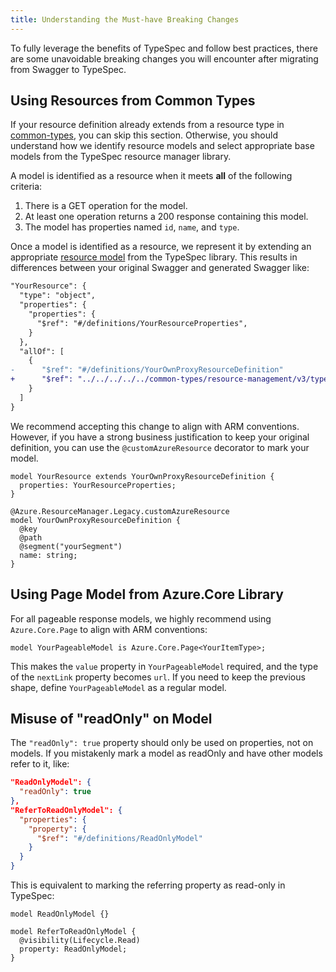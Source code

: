 ```yaml
---
title: Understanding the Must-have Breaking Changes
---
```


To fully leverage the benefits of TypeSpec and follow best practices, there are some unavoidable breaking changes you will encounter after migrating from Swagger to TypeSpec.

## Using Resources from Common Types

If your resource definition already extends from a resource type in [common-types](https://github.com/Azure/azure-rest-api-specs/tree/main/specification/common-types/resource-management), you can skip this section. Otherwise, you should understand how we identify resource models and select appropriate base models from the TypeSpec resource manager library.

A model is identified as a resource when it meets **all** of the following criteria:

1. There is a GET operation for the model.
2. At least one operation returns a 200 response containing this model.
3. The model has properties named `id`, `name`, and `type`.

Once a model is identified as a resource, we represent it by extending an appropriate [resource model](../../howtos/ARM/resource-type.md#modeling-resources-in-typespec) from the TypeSpec library. This results in differences between your original Swagger and generated Swagger like:

```diff
"YourResource": {
  "type": "object",
  "properties": {
    "properties": {
      "$ref": "#/definitions/YourResourceProperties",
    }
  },
  "allOf": [
    {
-      "$ref": "#/definitions/YourOwnProxyResourceDefinition"
+      "$ref": "../../../../../common-types/resource-management/v3/types.json#/definitions/ProxyResource"
    }
  ]
}
```

We recommend accepting this change to align with ARM conventions. However, if you have a strong business justification to keep your original definition, you can use the `@customAzureResource` decorator to mark your model.

```tsp
model YourResource extends YourOwnProxyResourceDefinition {
  properties: YourResourceProperties;
}

@Azure.ResourceManager.Legacy.customAzureResource
model YourOwnProxyResourceDefinition {
  @key
  @path
  @segment("yourSegment")
  name: string;
}
```

## Using Page Model from Azure.Core Library

For all pageable response models, we highly recommend using `Azure.Core.Page` to align with ARM conventions:

```tsp
model YourPageableModel is Azure.Core.Page<YourItemType>;
```

This makes the `value` property in `YourPageableModel` required, and the type of the `nextLink` property becomes `url`. If you need to keep the previous shape, define `YourPageableModel` as a regular model.

## Misuse of "readOnly" on Model

The `"readOnly": true` property should only be used on properties, not on models. If you mistakenly mark a model as readOnly and have other models refer to it, like:

```json
"ReadOnlyModel": {
  "readOnly": true
},
"ReferToReadOnlyModel": {
  "properties": {
    "property": {
      "$ref": "#/definitions/ReadOnlyModel"
    }
  }
}
```

This is equivalent to marking the referring property as read-only in TypeSpec:

```tsp
model ReadOnlyModel {}

model ReferToReadOnlyModel {
  @visibility(Lifecycle.Read)
  property: ReadOnlyModel;
}
```
